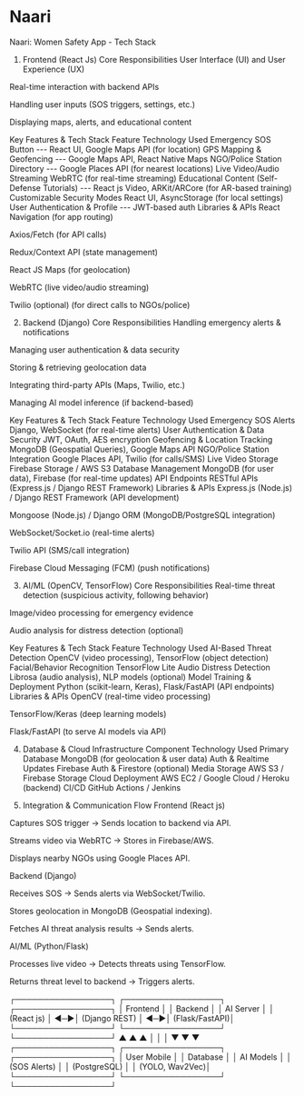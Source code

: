# Naari
Naari: Women Safety App - Tech Stack 
1. Frontend (React Js)
Core Responsibilities
User Interface (UI) and User Experience (UX)

Real-time interaction with backend APIs

Handling user inputs (SOS triggers, settings, etc.)

Displaying maps, alerts, and educational content

Key Features & Tech Stack
Feature	Technology Used
Emergency SOS Button ---	React UI, Google Maps API (for location)
GPS Mapping & Geofencing	--- Google Maps API, React Native Maps
NGO/Police Station Directory --- 	Google Places API (for nearest locations)
Live Video/Audio Streaming	WebRTC (for real-time streaming)
Educational Content (Self-Defense Tutorials)	--- React js Video, ARKit/ARCore (for AR-based training)
Customizable Security Modes	React UI, AsyncStorage (for local settings)
User Authentication & Profile	--- JWT-based auth
Libraries & APIs
React Navigation (for app routing)

Axios/Fetch (for API calls)

Redux/Context API (state management)

React JS  Maps (for geolocation)

WebRTC (live video/audio streaming)

Twilio (optional) (for direct calls to NGOs/police)

2. Backend (Django)
Core Responsibilities
Handling emergency alerts & notifications

Managing user authentication & data security

Storing & retrieving geolocation data

Integrating third-party APIs (Maps, Twilio, etc.)

Managing AI model inference (if backend-based)

Key Features & Tech Stack
Feature	Technology Used
Emergency SOS Alerts	 Django, WebSocket (for real-time alerts)
User Authentication & Data Security	JWT, OAuth, AES encryption
Geofencing & Location Tracking	MongoDB (Geospatial Queries), Google Maps API
NGO/Police Station Integration	Google Places API, Twilio (for calls/SMS)
Live Video Storage	Firebase Storage / AWS S3
Database Management	MongoDB (for user data), Firebase (for real-time updates)
API Endpoints	RESTful APIs (Express.js / Django REST Framework)
Libraries & APIs
Express.js (Node.js) / Django REST Framework (API development)

Mongoose (Node.js) / Django ORM (MongoDB/PostgreSQL integration)

WebSocket/Socket.io (real-time alerts)

Twilio API (SMS/call integration)

Firebase Cloud Messaging (FCM) (push notifications)


3. AI/ML (OpenCV, TensorFlow)
Core Responsibilities
Real-time threat detection (suspicious activity, following behavior)

Image/video processing for emergency evidence

Audio analysis for distress detection (optional)

Key Features & Tech Stack
Feature	Technology Used
AI-Based Threat Detection	OpenCV (video processing), TensorFlow (object detection)
Facial/Behavior Recognition	TensorFlow Lite 
Audio Distress Detection	Librosa (audio analysis), NLP models (optional)
Model Training & Deployment	Python (scikit-learn, Keras), Flask/FastAPI (API endpoints)
Libraries & APIs
OpenCV (real-time video processing)

TensorFlow/Keras (deep learning models)

Flask/FastAPI (to serve AI models via API)



4. Database & Cloud Infrastructure
Component	Technology Used
Primary Database	MongoDB (for geolocation & user data)
Auth & Realtime Updates	Firebase Auth & Firestore (optional)
Media Storage	AWS S3 / Firebase Storage
Cloud Deployment	AWS EC2 / Google Cloud / Heroku (backend)
CI/CD	GitHub Actions / Jenkins


6. Integration & Communication Flow
Frontend (React js)

Captures SOS trigger → Sends location to backend via API.

Streams video via WebRTC → Stores in Firebase/AWS.

Displays nearby NGOs using Google Places API.

Backend (Django)

Receives SOS → Sends alerts via WebSocket/Twilio.

Stores geolocation in MongoDB (Geospatial indexing).

Fetches AI threat analysis results → Sends alerts.

AI/ML (Python/Flask)

Processes live video → Detects threats using TensorFlow.

Returns threat level to backend → Triggers alerts.

┌─────────────────┐    ┌─────────────────┐    ┌─────────────────┐
│  Frontend       │    │  Backend        │    │  AI Server      │
│  (React js)     │ ◄─►│  (Django REST)  │ ◄─►│  (Flask/FastAPI)│
└─────────────────┘    └─────────────────┘    └─────────────────┘
       ▲                       ▲                       ▲
       │                       │                       │
       ▼                       ▼                       ▼
┌─────────────────┐    ┌─────────────────┐    ┌─────────────────┐
│  User Mobile    │    │  Database       │    │  AI Models      │
│  (SOS Alerts)   │    │  (PostgreSQL)   │    │  (YOLO, Wav2Vec)│
└─────────────────┘    └─────────────────┘    └─────────────────┘
